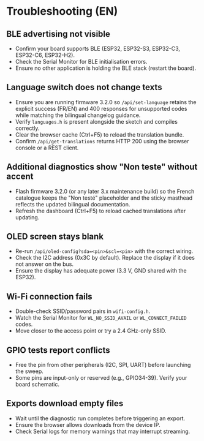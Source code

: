 # Troubleshooting (EN)

## BLE advertising not visible
- Confirm your board supports BLE (ESP32, ESP32-S3, ESP32-C3, ESP32-C6, ESP32-H2).
- Check the Serial Monitor for BLE initialisation errors.
- Ensure no other application is holding the BLE stack (restart the board).

## Language switch does not change texts
- Ensure you are running firmware 3.2.0 so `/api/set-language` retains the explicit success (FR/EN) and 400 responses for unsupported codes while matching the bilingual changelog guidance.
- Verify `languages.h` is present alongside the sketch and compiles correctly.
- Clear the browser cache (Ctrl+F5) to reload the translation bundle.
- Confirm `/api/get-translations` returns HTTP 200 using the browser console or a REST client.

## Additional diagnostics show "Non teste" without accent
- Flash firmware 3.2.0 (or any later 3.x maintenance build) so the French catalogue keeps the "Non testé" placeholder and the sticky masthead reflects the updated bilingual documentation.
- Refresh the dashboard (Ctrl+F5) to reload cached translations after updating.

## OLED screen stays blank
- Re-run `/api/oled-config?sda=<pin>&scl=<pin>` with the correct wiring.
- Check the I2C address (0x3C by default). Replace the display if it does not answer on the bus.
- Ensure the display has adequate power (3.3 V, GND shared with the ESP32).

## Wi-Fi connection fails
- Double-check SSID/password pairs in `wifi-config.h`.
- Watch the Serial Monitor for `WL_NO_SSID_AVAIL` or `WL_CONNECT_FAILED` codes.
- Move closer to the access point or try a 2.4 GHz-only SSID.

## GPIO tests report conflicts
- Free the pin from other peripherals (I2C, SPI, UART) before launching the sweep.
- Some pins are input-only or reserved (e.g., GPIO34-39). Verify your board schematic.

## Exports download empty files
- Wait until the diagnostic run completes before triggering an export.
- Ensure the browser allows downloads from the device IP.
- Check Serial logs for memory warnings that may interrupt streaming.
